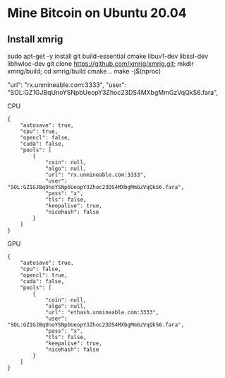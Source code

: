 # Mine Bitcoin on Ubuntu 20.04

## Install xmrig
sudo apt-get -y install git build-essential cmake libuv1-dev libssl-dev libhwloc-dev
git clone https://github.com/xmrig/xmrig.git; mkdir xmrig/build; cd xmrig/build
cmake ..
make -j$(nproc)

"url": "rx.unmineable.com:3333",
"user": "SOL:GZ1GJBqUnoYSNpbUeopY3Zhoc23DS4MXbgMmGzVqQkS6.fara",


CPU
```
{
    "autosave": true,
    "cpu": true,
    "opencl": false,
    "cuda": false,
    "pools": [
        {
            "coin": null,
            "algo": null,
            "url": "rx.unmineable.com:3333",
            "user": "SOL:GZ1GJBqUnoYSNpbUeopY3Zhoc23DS4MXbgMmGzVqQkS6.fara",
            "pass": "x",
            "tls": false,
            "keepalive": true,
            "nicehash": false
        }
    ]
}
```


GPU
```
{
    "autosave": true,
    "cpu": false,
    "opencl": true,
    "cuda": false,
    "pools": [
        {
            "coin": null,
            "algo": null,
            "url": "ethash.unmineable.com:3333",
            "user": "SOL:GZ1GJBqUnoYSNpbUeopY3Zhoc23DS4MXbgMmGzVqQkS6.fara",
            "pass": "x",
            "tls": false,
            "keepalive": true,
            "nicehash": false
        }
    ]
}
```



